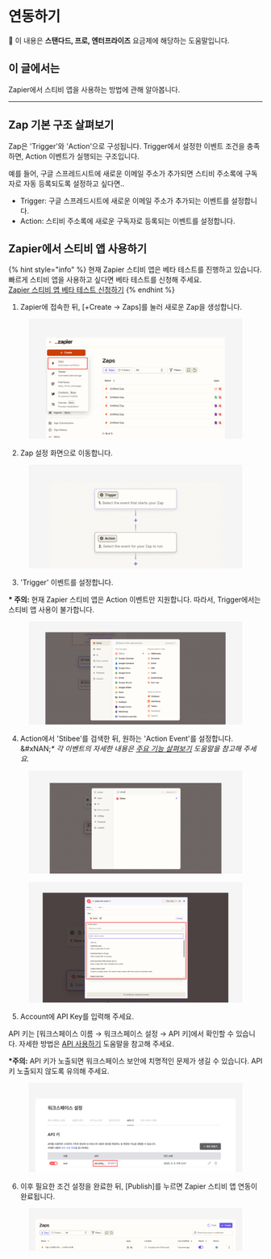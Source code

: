 # 연동하기

💬 이 내용은 **스탠다드, 프로, 엔터프라이즈** 요금제에 해당하는 도움말입니다.

## 이 글에서는

Zapier에서 스티비 앱을 사용하는 방법에 관해 알아봅니다.

***

## Zap 기본 구조 살펴보기

Zap은 'Trigger'와 'Action'으로 구성됩니다. Trigger에서 설정한 이벤트 조건을 충족하면, Action 이벤트가 실행되는 구조입니다.

예를 들어, 구글 스프레드시트에 새로운 이메일 주소가 추가되면 스티비 주소록에 구독자로 자동 등록되도록 설정하고 싶다면..

* Trigger: 구글 스프레드시트에 새로운 이메일 주소가 추가되는 이벤트를 설정합니다.
* Action: 스티비 주소록에 새로운 구독자로 등록되는 이벤트를 설정합니다.



## Zapier에서 스티비 앱 사용하기

{% hint style="info" %}
현재 Zapier 스티비 앱은 베타 테스트를 진행하고 있습니다. 빠르게 스티비 앱을 사용하고 싶다면 베타 테스트를 신청해 주세요.
\
[Zapier 스티비 앱 베타 테스트 신청하기](https://stibee.typeform.com/to/ogXfT7Us)
{% endhint %}



1. Zapier에 접속한 뒤, \[+Create -> Zaps]를 눌러 새로운 Zap을 생성합니다.

<figure><img src="../../.gitbook/assets/Zapier 스티비 앱 사용하기1.png" alt=""><figcaption></figcaption></figure>



2. Zap 설정 화면으로 이동합니다.

<figure><img src="../../.gitbook/assets/Zapier 스티비 앱 연동하기2 (1).png" alt=""><figcaption></figcaption></figure>



3. 'Trigger' 이벤트를 설정합니다.

**\* 주의:** 현재 Zapier 스티비 앱은 Action 이벤트만 지원합니다. 따라서, Trigger에서는 스티비 앱 사용이 불가합니다.

<figure><img src="../../.gitbook/assets/Zapier 스티비 앱 연동하기3.png" alt=""><figcaption></figcaption></figure>



4. Action에서 'Stibee'를 검색한 뒤, 원하는 'Action Event'를 설정합니다.
   \
   &#xNAN;_\* 각 이벤트의 자세한 내용은_ [_주요 기능 살펴보기_](features.md) _도움말을 참고해 주세요._

<figure><img src="../../.gitbook/assets/Zapier 스티비 앱 연동하기4.png" alt=""><figcaption></figcaption></figure>

<div data-full-width="false"><figure><img src="../../.gitbook/assets/Zapier 스티비 앱 연동하기4-2.png" alt=""><figcaption></figcaption></figure></div>



5. Account에 API Key를 입력해 주세요.

API 키는 \[워크스페이스 이름 → 워크스페이스 설정 → API 키]에서 확인할 수 있습니다. 자세한 방법은 [API 사용하기](../../api-webhook/api.md#id-1-api-1) 도움말을 참고해 주세요.

**\*주의:** API 키가 노출되면 워크스페이스 보안에 치명적인 문제가 생길 수 있습니다. API 키 노출되지 않도록 유의해 주세요.

<figure><img src="../../.gitbook/assets/Zapier 스티비 앱 연동하기5.png" alt=""><figcaption></figcaption></figure>



6. 이후 필요한 조건 설정을 완료한 뒤, \[Publish]를 누르면 Zapier 스티비 앱 연동이 완료됩니다.

<figure><img src="../../.gitbook/assets/Zapier 스티비 앱 연동하기6.png" alt=""><figcaption></figcaption></figure>
